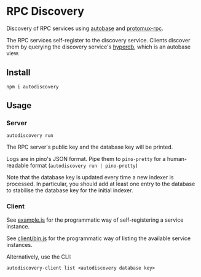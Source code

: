 # RPC Discovery

Discovery of RPC services using [autobase](https://github.com/holepunchto/autobase) and [protomux-rpc](https://github.com/holepunchto/protomux-rpc).

The RPC services self-register to the discovery service. Clients discover them by querying the discovery service's [hyperdb](https://github.com/holepunchto/hyperdb), which is an autobase view.

## Install

```
npm i autodiscovery
```

## Usage

### Server

```
autodiscovery run
```

The RPC server's public key and the database key will be printed.

Logs are in pino's JSON format. Pipe them to `pino-pretty` for a human-readable format (`autodiscovery run | pino-pretty`)

Note that the database key is updated every time a new indexer is processed. In particular, you should add at least one entry to the database to stabilise the database key for the initial indexer.

### Client

See [example.js](example.js) for the programmatic way of self-registering a service instance.

See [client/bin.js](client/bin.js) for the programmatic way of listing the available service instances.

Alternatively, use the CLI:

```
autodiscovery-client list <autodiscovery database key>
```
